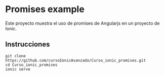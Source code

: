 # Promises example

Este proyecto muestra el uso de promises de Angularjs en un proyecto de Ionic.

## Instrucciones

```
git clone https://github.com/cursoIonicAvanzado/Curso_ionic_promises.git
cd Curso_ionic_promises
ionic serve
```